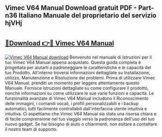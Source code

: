 ## Vimec V64 Manual Download gratuit PDF - Part-n36 Italiano Manuale del proprietario del servizio hjVHj

# <h2><a href="http://dffb88b.blite.top/?on=Vimec+V64+Manual">🔗Download 👉🔴 Vimec V64 Manual</a></h2>

[![Vimec V64 Manual download](https://i.imgur.com/lujVjoI.png)](http://dffb88b.blite.top/?on=Vimec+V64+Manual)
Benvenuto nel manuale di Istruzioni per il tuo Vimec V64 Manual appena acquistato. Questa guida completa è progettata per aiutarti a padroneggiare le caratteristiche e le capacità del tuo Prodotto. All'interno troverai informazioni dettagliate su Installazione, utilizzo, Manutenzione e Risoluzione dei problemi. Prima di utilizzare Vimec V64 Manual, prenditi un momento per leggere attentamente questo Manuale. Fornisce istruzioni dettagliate su come configurare il prodotto, nonché informazioni su come utilizzare le sue varie funzioni e capacità. Le funzionalità avanzate di Vimec V64 Manual includono il Riconoscimento delle immagini, i comandi vocali, i profili personalizzabili e i backup automatici, tutti facilmente controllabili dall'interfaccia utente intuitiva e intuitiva. Ci aspettiamo che Vimec V64 Manual sia stata una risorsa chiara e di facile comprensione nel tuo viaggio verso la padronanza dell'uso del tuo nuovo gadget. Se hai bisogno di aiuto o chiarimenti, non esitare a contattare il nostro team di supporto.
